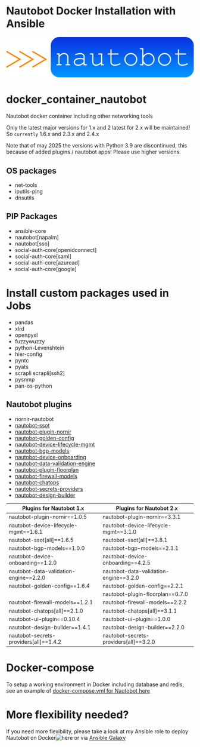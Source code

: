 # Nautobot Docker Installation with Ansible

![Nautobot Logo](https://raw.githubusercontent.com/nautobot/nautobot/develop/nautobot/docs/nautobot_logo.svg)


# docker_container_nautobot
Nautobot docker container including other networking tools

Only the latest major versions for 1.x and 2 latest for 2.x will be maintained! So `currently` 1.6.x and 2.3.x and 2.4.x

Note that of may 2025 the versions with Python 3.9 are discontinued, this because of added plugins / nautobot apps! 
Please use higher versions.

## OS packages
* net-tools 
* iputils-ping  
* dnsutils

## PIP Packages
* ansible-core
* nautobot[napalm]
* nautobot[sso]
* social-auth-core[openidconnect]
* social-auth-core[saml]
* social-auth-core[azuread]
* social-auth-core[google]

# Install custom packages used in Jobs
* pandas
* xlrd
* openpyxl
* fuzzywuzzy
* python-Levenshtein
* hier-config
* pyntc
* pyats
* scrapli scrapli[ssh2]
* pysnmp
* pan-os-python


## Nautobot plugins
* nornir-nautobot
* [nautobot-ssot](https://docs.nautobot.com/projects/ssot/en/latest/)
* [nautobot-plugin-nornir](https://docs.nautobot.com/projects/plugin-nornir/en/latest/)
* [nautobot-golden-config](https://docs.nautobot.com/projects/golden-config/en/latest/)
* [nautobot-device-lifecycle-mgmt](https://docs.nautobot.com/projects/device-lifecycle/en/latest/)
* [nautobot-bgp-models](https://docs.nautobot.com/projects/bgp-models/en/latest/)
* [nautobot-device-onboarding](https://docs.nautobot.com/projects/device-onboarding/en/latest/)
* [nautobot-data-validation-engine]()
* [nautobot-plugin-floorplan](https://docs.nautobot.com/projects/floor-plan/en/latest/)
* [nautobot-firewall-models](https://docs.nautobot.com/projects/firewall-models/en/latest/)
* [nautobot-chatops](https://docs.nautobot.com/projects/chatops/en/latest/)
* [nautobot-secrets-providers](https://docs.nautobot.com/projects/secrets-providers/en/latest/)
* [nautobot-design-builder](https://docs.nautobot.com/projects/design-builder/en/latest/)

| Plugins for Nautobot 1.x               | Plugins for Nautobot 2.x               |
|----------------------------------------|----------------------------------------|
| nautobot-plugin-nornir==1.0.5          | nautobot-plugin-nornir==3.3.1          |
| nautobot-device-lifecycle-mgmt==1.6.1  | nautobot-device-lifecycle-mgmt==3.1.0  |
| nautobot-ssot[all]==1.6.5              | nautobot-ssot[all]==3.8.1              |
| nautobot-bgp-models==1.0.0             | nautobot-bgp-models==2.3.1             |
| nautobot-device-onboarding==1.2.0      | nautobot-device-onboarding==4.2.5      |
| nautobot-data-validation-engine==2.2.0 | nautobot-data-validation-engine==3.2.0 | 
| nautobot-golden-config==1.6.4          | nautobot-golden-config==2.2.1          | 
|                                        | nautobot-plugin-floorplan==0.7.0       | 
| nautobot-firewall-models==1.2.1        | nautobot-firewall-models==2.2.2        | 
| nautobot-chatops[all]==2.1.0           | nautobot-chatops[all]==3.1.1           | 
| nautobot-ui-plugin==0.10.4             | nautobot-ui-plugin==1.0.0              | 
| nautobot-design-builder==1.4.1         | nautobot-design-builder==2.2.0         | 
| nautobot-secrets-providers[all]==1.4.2 | nautobot-secrets-providers[all]==3.2.0 |











# Docker-compose
To setup a working environment in Docker including database and redis, see an example of [docker-compose.yml for Nautobot here](https://gist.github.com/bsmeding/d60cf4f23519c75ca2339148d6efd7fe)

# More flexibility needed?
If you need more flexibility, please take a look at my Ansible role to deploy Nautobot on Docker![here](https://github.com/bsmeding/ansible_role_nautobot_docker) or via [Ansible Galaxy](https://galaxy.ansible.com/ui/standalone/roles/bsmeding/nautobot_docker/)